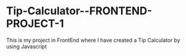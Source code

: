 # Tip-Calculator--FRONTEND-PROJECT-1
This is my project in FrontEnd where I have created a Tip Calculator by using Javascript

